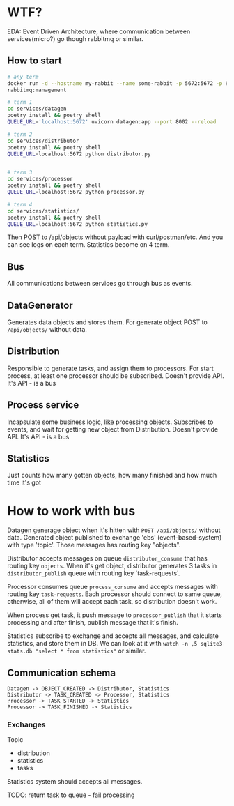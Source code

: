# WTF?

EDA: Event Driven Architecture, where communication between services(micro?) go
though rabbitmq or similar.

## How to start

```bash
# any term
docker run -d --hostname my-rabbit --name some-rabbit -p 5672:5672 -p 8080:15672
rabbitmq:management

# term 1
cd services/datagen
poetry install && poetry shell
QUEUE_URL='localhost:5672' uvicorn datagen:app --port 8002 --reload

# term 2
cd services/distributor
poetry install && poetry shell
QUEUE_URL=localhost:5672 python distributor.py


# term 3
cd services/processor
poetry install && poetry shell
QUEUE_URL=localhost:5672 python processor.py

# term 4
cd services/statistics/
poetry install && poetry shell
QUEUE_URL=localhost:5672 python statistics.py
```

Then POST to /api/objects without payload with curl/postman/etc.
And you can see logs on each term. Statistics become on 4 term.

## Bus

All communications between services go through bus as events.

## DataGenerator

Generates data objects and stores them. For generate object POST to
`/api/objects/` without data.

## Distribution

Responsible to generate tasks, and assign them to processors. For start process,
at least one processor should be subscribed.
Doesn't provide API. It's API - is a bus

## Process service

Incapsulate some business logic, like processing objects. Subscribes to events,
and wait for getting new object from Distribution.
Doesn't provide API. It's API - is a bus

## Statistics

Just counts how many gotten objects, how many finished and how much time it's
got

# How to work with bus

Datagen generage object when it's hitten with `POST /api/objects/` without data.
Generated object published to exchange 'ebs' (event-based-system) with type
'topic'. Those messages has routing key "objects".

Distributor accepts messages on queue `distributor_consume` that has routing key
`objects`. When it's get object, distributor generates 3 tasks in
`distributor_publish` queue with routing key 'task-requests'.

Processor consumes queue `process_consume` and accepts messages with routing key
`task-requests`. Each processor should connect to same queue, otherwise, all of
them will accept each task, so distribution doesn't work.

When process get task, it push message to `processor_publish`
that it starts processing and after finish, publish message that it's finish.

Statistics subscribe to exchange and accepts all messages, and calculate
statistics, and store them in DB. We can look at it with `watch -n ,5 sqlite3
stats.db "select * from statistics"` or similar.


## Communication schema

```
Datagen -> OBJECT_CREATED -> Distributor, Statistics
Distributor -> TASK_CREATED -> Processor, Statistics
Processor -> TASK_STARTED -> Statistics
Processor -> TASK_FINISHED -> Statistics
```
### Exchanges

Topic
- distribution
- statistics
- tasks

Statistics system should accepts all messages.


TODO: return task to queue - fail processing
